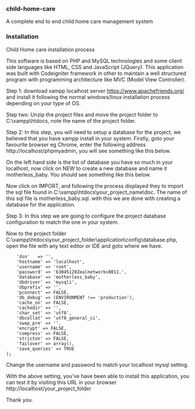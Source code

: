 ### child-home-care
A complete end to end child home care management system


### Installation 


Child Home care installation process

This software is based on PHP and MySQL technologies and some client side languages like HTML, CSS and JavaScript (JQuery). This application was built with Codeigniter framework in other to maintain a  well structured program with programming architecture like MVC (Model View Controller).

Step 1: download xampp localhost server https://www.apachefriends.org/ and install it following the normal windows/linux installation process depending on your type of OS.
 
Step two: Unzip the project files and move the project folder to C:\xampp\htdocs, note the name of the project folder.

Step 2: In this step, you will need to setup a database for the project, we believed that you have xampp install in your system. Firstly, goto your favourite browser eg Chrome, enter the following address http://localhost/phpmyadmin, you will see something like this below.














On the left hand side is the list of database you have so much in your localhost, now click on NEW to create a new database and name it motherless_baby. You should see something like this below.















Now click on IMPORT, and following the process displayed they to import the sql file found in C:\xampp\htdocs\your_project_name\doc. The name of this sql file is motherless_baby.sql. with this we are done with creating a database for the application.

Step 3: In this step we are going to configure the project database configuration to match the one in your system. 

Now to the project folder C:\xampp\htdocs\your_project_folder\application\config\database.php, open the file with any text editor or IDE and goto where we have.

````$db['default'] = array(
	'dsn'	=> '',
	'hostname' => 'localhost',
	'username' => 'root',
	'password' => '63045120Zealnetworks0011.',
	'database' => 'motherless_baby',
	'dbdriver' => 'mysqli',
	'dbprefix' => '',
	'pconnect' => FALSE,
	'db_debug' => (ENVIRONMENT !== 'production'),
	'cache_on' => FALSE,
	'cachedir' => '',
	'char_set' => 'utf8',
	'dbcollat' => 'utf8_general_ci',
	'swap_pre' => '',
	'encrypt' => FALSE,
	'compress' => FALSE,
	'stricton' => FALSE,
	'failover' => array(),
	'save_queries' => TRUE
);
````
Change the username and password to match your localhost mysql setting.

With the above setting, you’ve have been able to install this application, you can test it by visiting this URL in your browser http://localhost/your_project_folder

Thank you.

